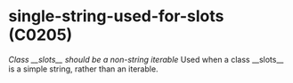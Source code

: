 # single-string-used-for-slots (C0205)
*Class \_\_slots\_\_ should be a non-string iterable* Used when a class
\_\_slots\_\_ is a simple string, rather than an iterable.

